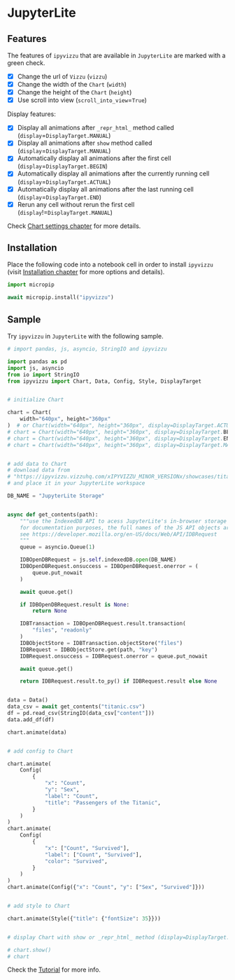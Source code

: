 # JupyterLite

## Features

The features of `ipyvizzu` that are available in `JupyterLite` are marked with a
green check.

- [x] Change the url of `Vizzu` (`vizzu`)
- [x] Change the width of the `Chart` (`width`)
- [x] Change the height of the `Chart` (`height`)
- [x] Use scroll into view (`scroll_into_view`=`True`)

Display features:

- [x] Display all animations after `_repr_html_` method called
  (`display`=`DisplayTarget.MANUAL`)
- [x] Display all animations after `show` method called
  (`display`=`DisplayTarget.MANUAL`)
- [x] Automatically display all animations after the first cell
  (`display`=`DisplayTarget.BEGIN`)
- [x] Automatically display all animations after the currently running cell
  (`display`=`DisplayTarget.ACTUAL`)
- [x] Automatically display all animations after the last running cell
  (`display`=`DisplayTarget.END`)
- [x] Rerun any cell without rerun the first cell
  (`display`!=`DisplayTarget.MANUAL`)

Check [Chart settings chapter](../../tutorial/chart_settings.md) for more
details.

## Installation

Place the following code into a notebook cell in order to install `ipyvizzu`
(visit [Installation chapter](../../installation.md) for more options and
details).

```python
import micropip

await micropip.install("ipyvizzu")
```

## Sample

Try `ipyvizzu` in `JupyterLite` with the following sample.

```python
# import pandas, js, asyncio, StringIO and ipyvizzu

import pandas as pd
import js, asyncio
from io import StringIO
from ipyvizzu import Chart, Data, Config, Style, DisplayTarget


# initialize Chart

chart = Chart(
    width="640px", height="360px"
)  # or Chart(width="640px", height="360px", display=DisplayTarget.ACTUAL)
# chart = Chart(width="640px", height="360px", display=DisplayTarget.BEGIN)
# chart = Chart(width="640px", height="360px", display=DisplayTarget.END)
# chart = Chart(width="640px", height="360px", display=DisplayTarget.MANUAL)


# add data to Chart
# download data from
# "https://ipyvizzu.vizzuhq.com/xIPYVIZZU_MINOR_VERSIONx/showcases/titanic/titanic.csv"
# and place it in your JupyterLite workspace

DB_NAME = "JupyterLite Storage"


async def get_contents(path):
    """use the IndexedDB API to acess JupyterLite's in-browser storage
    for documentation purposes, the full names of the JS API objects are used.
    see https://developer.mozilla.org/en-US/docs/Web/API/IDBRequest
    """
    queue = asyncio.Queue(1)

    IDBOpenDBRequest = js.self.indexedDB.open(DB_NAME)
    IDBOpenDBRequest.onsuccess = IDBOpenDBRequest.onerror = (
        queue.put_nowait
    )

    await queue.get()

    if IDBOpenDBRequest.result is None:
        return None

    IDBTransaction = IDBOpenDBRequest.result.transaction(
        "files", "readonly"
    )
    IDBObjectStore = IDBTransaction.objectStore("files")
    IDBRequest = IDBObjectStore.get(path, "key")
    IDBRequest.onsuccess = IDBRequest.onerror = queue.put_nowait

    await queue.get()

    return IDBRequest.result.to_py() if IDBRequest.result else None


data = Data()
data_csv = await get_contents("titanic.csv")
df = pd.read_csv(StringIO(data_csv["content"]))
data.add_df(df)

chart.animate(data)


# add config to Chart

chart.animate(
    Config(
        {
            "x": "Count",
            "y": "Sex",
            "label": "Count",
            "title": "Passengers of the Titanic",
        }
    )
)
chart.animate(
    Config(
        {
            "x": ["Count", "Survived"],
            "label": ["Count", "Survived"],
            "color": "Survived",
        }
    )
)
chart.animate(Config({"x": "Count", "y": ["Sex", "Survived"]}))


# add style to Chart

chart.animate(Style({"title": {"fontSize": 35}}))


# display Chart with show or _repr_html_ method (display=DisplayTarget.MANUAL)

# chart.show()
# chart
```

Check the [Tutorial](../../tutorial/index.md) for more info.
